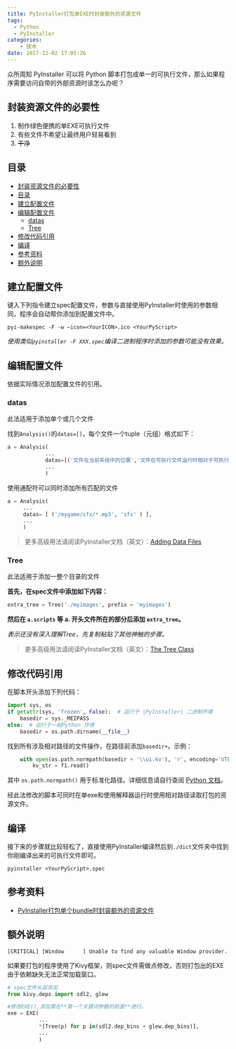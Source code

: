```yaml
---
title: PyInstaller打包单EXE时封装额外的资源文件
tags:
  - Python
  - PyInstaller
categories: 
    - 技术
date: 2017-12-02 17:05:26
---
```


众所周知 PyInstaller 可以将 Python 脚本打包成单一的可执行文件，那么如果程序需要访问自带的外部资源时该怎么办呢？

<!--more-->

## 封装资源文件的必要性

1. 制作绿色便携的单EXE可执行文件
2. 有些文件不希望让最终用户轻易看到
3. ~~干净~~

## 目录

- [封装资源文件的必要性](#%e5%b0%81%e8%a3%85%e8%b5%84%e6%ba%90%e6%96%87%e4%bb%b6%e7%9a%84%e5%bf%85%e8%a6%81%e6%80%a7)
- [目录](#%e7%9b%ae%e5%bd%95)
- [建立配置文件](#%e5%bb%ba%e7%ab%8b%e9%85%8d%e7%bd%ae%e6%96%87%e4%bb%b6)
- [编辑配置文件](#%e7%bc%96%e8%be%91%e9%85%8d%e7%bd%ae%e6%96%87%e4%bb%b6)
  - [datas](#datas)
  - [Tree](#tree)
- [修改代码引用](#%e4%bf%ae%e6%94%b9%e4%bb%a3%e7%a0%81%e5%bc%95%e7%94%a8)
- [编译](#%e7%bc%96%e8%af%91)
- [参考资料](#%e5%8f%82%e8%80%83%e8%b5%84%e6%96%99)
- [额外说明](#%e9%a2%9d%e5%a4%96%e8%af%b4%e6%98%8e)

<!--
{% admonition info INFO %}
以下内容在[PyInstaller](http://www.pyinstaller.org/) 3.3上实测有效
{% endadmonition %}
-->

## 建立配置文件

键入下列指令建立spec配置文件，参数与直接使用PyInstaller时使用的参数相同，程序会自动帮你添加到配置文件中。

```shell
pyi-makespec -F -w –icon=<YourICON>.ico <YourPyScript>
```

_使用类似`pyinstaller -F XXX.spec`编译二进制程序时添加的参数可能没有效果。_

## 编辑配置文件

依据实际情况添加配置文件的引用。

### datas

此法适用于添加单个或几个文件

找到`Analysis()`的`datas=[]`，每个文件一个tuple（元组）格式如下：

```python
a = Analysis(
            ...
            datas=[('文件在当前系统中的位置','文件在可执行文件运行时相对于可执行文件的位置')],
            ...
            )
```

使用通配符可以同时添加所有匹配的文件

```python
a = Analysis(
     ...
     datas= [ ('/mygame/sfx/*.mp3', 'sfx' ) ],
     ...
     )
```

>更多高级用法请阅读PyInstaller文档（英文）：[Adding Data Files](https://pyinstaller.readthedocs.io/en/stable/spec-files.html#adding-data-files)

### Tree

此法适用于添加一整个目录的文件

**首先，在spec文件中添加如下内容：**

```python
extra_tree = Tree('./myimages', prefix = 'myimages')
```

**然后在 `a.scripts` 等 a. 开头文件所在的部分后添加 `extra_tree`。**

_表示还没有深入理解Tree，先复制粘贴了其他神触的步骤。_

>更多高级用法请阅读PyInstaller文档（英文）：[The Tree Class](https://pyinstaller.readthedocs.io/en/stable/advanced-topics.html#the-tree-class)

## 修改代码引用

在脚本开头添加下列代码：

```python
import sys, os
if getattr(sys, 'frozen', False):  # 运行于 |PyInstaller| 二进制环境
    basedir = sys._MEIPASS
else:  # 运行于一般Python 环境
    basedir = os.path.dirname(__file__)
```

找到所有涉及相对路径的文件操作，在路径前添加`basedir+`。示例：

```python
    with open(os.path.normpath(basedir + '\\ui.kv'), 'r', encoding='UTF-8') as f1:
        kv_str = f1.read()
```

其中 `os.path.normpath()` 用于标准化路径。详细信息请自行查阅 [Python 文档](https://docs.python.org/3.6/library/os.path.html?highlight=os%20path%20normpath#os.path.normpath)。

经此法修改的脚本可同时在单exe和使用解释器运行时使用相对路径读取打包的资源文件。

## 编译

接下来的步骤就比较轻松了，直接使用PyInstaller编译然后到`./dict`文件夹中找到你刚编译出来的可执行文件即可。

```shell
pyinstaller <YourPyScript>.spec
```

## 参考资料

- [PyInstaller打包单个bundle时封装额外的资源文件](http://www.tinyedi.com/pyinstallerda-bao-dan-ge-bundleshi-feng-zhuang-e-wai-de-zi-yuan-wen-jian/)

## 额外说明

```log
[CRITICAL] [Window      ] Unable to find any valuable Window provider.
```

如果要打包的程序使用了Kivy框架，则spec文件需做点修改，否则打包出的EXE由于依赖缺失无法正常加载窗口。

```python
# spec文件头部添加
from kivy.deps import sdl2, glew

#修改EXE(),添加需在**第一个关键词参数的前面**进行。
exe = EXE(
          ...
          *[Tree(p) for p in(sdl2.dep_bins + glew.dep_bins)],
          ...
          )
```
